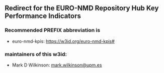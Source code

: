 ## Redirect for the EURO-NMD Repository Hub Key Performance Indicators


### Recommended PREFIX abbreviation is 

* euro-nmd-kpis: <https://w3id.org/euro-nmd-kpis#>

### maintainers of this w3id:

* Mark D Wilkinson:  mark.wilkinson@upm.es

